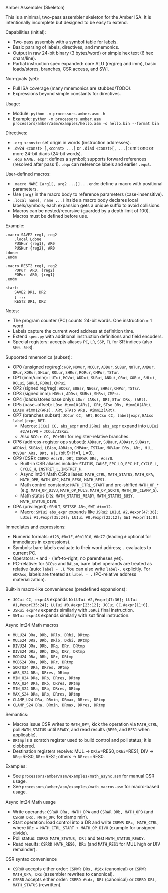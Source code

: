 Amber Assembler (Skeleton)

This is a minimal, two-pass assembler skeleton for the Amber ISA.
It is intentionally incomplete but designed to be easy to extend.

Capabilities (initial):
- Two-pass assembly with a symbol table for labels.
- Basic parsing of labels, directives, and mnemonics.
- Output in raw 24-bit binary (3 bytes/word) or simple hex text (6 hex chars/line).
- Partial instruction spec expanded: core ALU (reg/reg and imm), basic loads/stores, branches, CSR access, and SWI.

Non-goals (yet):
- Full ISA coverage (many mnemonics are stubbed/TODO).
- Expressions beyond simple constants for directives.

Usage:
- Module: `python -m processors.amber.asm -h`
- Example: `python -m processors.amber.asm processors/amber/asm/examples/hello.asm -o hello.bin --format bin`

Directives:
- `.org <const>`: set origin in words (instruction addresses).
- `.dw24 <const> [,<const> ...]` or `.diad <const>[, ...]`: emit one or more 24-bit diads (24-bit words).
- `.equ NAME, expr`: defines a symbol; supports forward references (resolved after pass 1). `.equ` can reference labels and earlier `.equ`s.

User-defined macros:
- `.macro NAME [arg1[, arg2 ...]]` ... `.endm`: define a macro with positional parameters.
- Use `{arg}` in the macro body to reference parameters (case-insensitive).
- `.local name[, name ...]` inside a macro body declares local labels/symbols; each expansion gets a unique suffix to avoid collisions.
- Macros can be nested/recursive (guarded by a depth limit of 100). Macros must be defined before use.

Example:

```
.macro SAVE2 reg1, reg2
    .local Ldone
    PUSHur {reg1}, AR0
    PUSHur {reg2}, AR0
Ldone:
.endm

.macro REST2 reg1, reg2
    POPur  AR0, {reg2}
    POPur  AR0, {reg1}
.endm

start:
    SAVE2 DR1, DR2
    ; ...
    REST2 DR1, DR2
```

Notes:
- The program counter (PC) counts 24-bit words. One instruction = 1 word.
- Labels capture the current word address at definition time.
- Extend `spec.py` with additional instruction definitions and field encoders.
- Special registers: accepts aliases `PC`, `LR`, `SSP`, `FL` for SR indices (also `SR0..SR3`).

Supported mnemonics (subset):
- OP0 (unsigned reg/reg): `NOP`, `MOVur`, `MCCur`, `ADDur`, `SUBur`, `NOTur`, `ANDur`, `ORur`, `XORur`, `SHLur`, `ROLur`, `SHRur`, `RORur`, `CMPur`, `TSTur`.
- OP1 (imm/uimm): `LUIui`, `MOVui`, `ADDui`, `SUBui`, `ANDui`, `ORui`, `XORui`, `SHLui`, `ROLui`, `SHRui`, `RORui`, `CMPui`.
- OP2 (signed reg/reg): `ADDsr`, `SUBsr`, `NEGsr`, `SHRsr`, `CMPsr`, `TSTsr`.
- OP3 (signed imm): `MOVsi`, `ADDsi`, `SUBsi`, `SHRsi`, `CMPsi`.
- OP4 (loads/stores base only): `LDur (ARs), DRt`, `STur DRs, (ARt)`.
- OP5 (base+offset): `LDso #imm10(ARs), DRt`, `STso DRs, #imm10(ARt)`, `LDAso #imm12(ARs), ARt`, `STAso ARs, #imm12(ARt)`.
- OP7 (branches subset): `JCCur CC, ARt`, `BCCso CC, label|expr`, `BALso label|expr`, `RET`.
  - Macros: `JCCui CC, abs_expr` and `JSRui abs_expr` expand into `LUIui #2/#1/#0` + `JCCui/JSRui`.
  - Also `BCCsr CC, PC+DRt` for register-relative branches.
- OP6 (address-register ops subset): `ADDaur`, `SUBaur`, `ADDAsr`, `SUBAsr`, `ADDAsi`, `SUBAsi`, `LEAso`, `ADRAso`, `CMPAur`, `TSTAur`, `MOVAur DRs, ARt, H|L`, `MOVDur ARs, DRt, H|L` (bit 9: H=1, L=0).
- OP9 (CSR): `CSRRD #csr8, DRt`, `CSRWR DRs, #csr8`.
  - Built-in CSR aliases include: `STATUS`, `CAUSE`, `EPC_LO`, `EPC_HI`, `CYCLE_L`, `CYCLE_H`, `INSTRET_L`, `INSTRET_H`.
  - Async Int24 Math CSR aliases: `MATH_CTRL`, `MATH_STATUS`, `MATH_OPA`, `MATH_OPB`, `MATH_OPC`, `MATH_RES0`, `MATH_RES1`.
  - Math control constants: `MATH_CTRL_START` and pre-shifted `MATH_OP_*` (e.g. `MATH_OP_DIVU`, `MATH_OP_MULS`, `MATH_OP_SQRTU`, `MATH_OP_CLAMP_S`).
  - Math status bits: `MATH_STATUS_READY`, `MATH_STATUS_BUSY`, `MATH_STATUS_DIV0`.
- OPA (privileged): `SRHLT`, `SETSSP ARs`, `SWI #imm12`.
  - Macro: `SWIui abs_expr` expands like `JSRui`: `LUIui #2,#expr[47:36]; LUIui #1,#expr[35:24]; LUIui #0,#expr[23:12]; SWI #expr[11:0]`.

Immediates and expressions:
- Numeric formats: `#123`, `#0x1F`, `#0b1010`, `#0o77` (leading `#` optional for immediates in expressions).
- Symbols: bare labels evaluate to their word address; `.` evaluates to current PC.
- Operators: `+` and `-` (left-to-right, no parentheses yet).
- PC-relative: for `BCCso` and `BALso`, bare label operands are treated as relative (auto: `label - .`). You can also write `label-.` explicitly.
  For `ADRAso`, labels are treated as `label - .` (PC-relative address materialization).

Built-in macro-like conveniences (predefined expansions):
- `JCCui CC, expr48` expands to `LUIui #2,#expr[47:36]; LUIui #1,#expr[35:24]; LUIui #0,#expr[23:12]; JCCui CC,#expr[11:0]`.
- `JSRui expr48` expands similarly with `JSRui` final instruction.
- `SWIui expr48` expands similarly with `SWI` final instruction.

Async Int24 Math macros
- `MULU24 DRa, DRb, DRlo, DRhi, DRtmp`
- `MULS24 DRa, DRb, DRlo, DRhi, DRtmp`
- `DIVU24 DRa, DRb, DRq, DRr, DRtmp`
- `DIVS24 DRa, DRb, DRq, DRr, DRtmp`
- `MODU24 DRa, DRb, DRr, DRtmp`
- `MODS24 DRa, DRb, DRr, DRtmp`
- `SQRTU24 DRa, DRres, DRtmp`
- `ABS_S24 DRa, DRres, DRtmp`
- `MIN_U24 DRa, DRb, DRres, DRtmp`
- `MAX_U24 DRa, DRb, DRres, DRtmp`
- `MIN_S24 DRa, DRb, DRres, DRtmp`
- `MAX_S24 DRa, DRb, DRres, DRtmp`
- `CLAMP_U24 DRa, DRmin, DRmax, DRres, DRtmp`
- `CLAMP_S24 DRa, DRmin, DRmax, DRres, DRtmp`

Semantics:
- Macros issue CSR writes to `MATH_OP*`, kick the operation via `MATH_CTRL`, poll `MATH_STATUS` until `READY`, and read results (`RES0`, and `RES1` when applicable).
- `DRtmp` is a scratch register used to build control and poll status; it is clobbered.
- Destination registers receive: MUL -> `DRlo`=RES0, `DRhi`=RES1; DIV -> `DRq`=RES0, `DRr`=RES1; others -> `DRres`=RES0.

Examples:
- See `processors/amber/asm/examples/math_async.asm` for manual CSR usage.
- See `processors/amber/asm/examples/math_macros.asm` for macro-based usage.

Async Int24 Math usage
- Write operands: `CSRWR DRa, MATH_OPA` and `CSRWR DRb, MATH_OPB` (and `CSRWR DRc, MATH_OPC` for clamp min).
- Start operation: load control into a DR and write `CSRWR DRc, MATH_CTRL`, where `DRc = MATH_CTRL_START + MATH_OP_DIVU` (example for unsigned divide).
- Poll status: `CSRRD MATH_STATUS, DRt` and test `MATH_STATUS_READY`.
- Read results: `CSRRD MATH_RES0, DRx` (and `MATH_RES1` for MUL high or DIV remainder).

CSR syntax convenience
- `CSRWR` accepts either order: `CSRWR DRs, #idx` (canonical) or `CSRWR MATH_OPA, DRs` (assembler rewrites to canonical).
- `CSRRD` accepts either order: `CSRRD #idx, DRt` (canonical) or `CSRRD DRt, MATH_STATUS` (rewritten).
